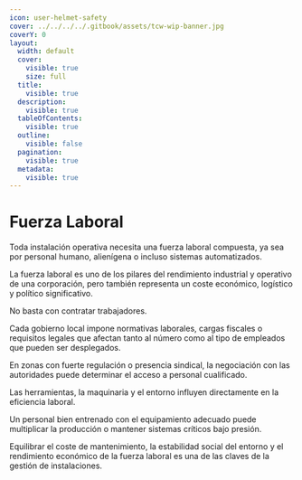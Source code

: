 ```yaml
---
icon: user-helmet-safety
cover: ../../../../.gitbook/assets/tcw-wip-banner.jpg
coverY: 0
layout:
  width: default
  cover:
    visible: true
    size: full
  title:
    visible: true
  description:
    visible: true
  tableOfContents:
    visible: true
  outline:
    visible: false
  pagination:
    visible: true
  metadata:
    visible: true
---
```


# Fuerza Laboral

Toda instalación operativa necesita una fuerza laboral compuesta, ya sea por personal humano, alienígena o incluso sistemas automatizados.

La fuerza laboral es uno de los pilares del rendimiento industrial y operativo de una corporación, pero también representa un coste económico, logístico y político significativo.

No basta con contratar trabajadores.

Cada gobierno local impone normativas laborales, cargas fiscales o requisitos legales que afectan tanto al número como al tipo de empleados que pueden ser desplegados.

En zonas con fuerte regulación o presencia sindical, la negociación con las autoridades puede determinar el acceso a personal cualificado.

Las herramientas, la maquinaria y el entorno influyen directamente en la eficiencia laboral.

Un personal bien entrenado con el equipamiento adecuado puede multiplicar la producción o mantener sistemas críticos bajo presión.

Equilibrar el coste de mantenimiento, la estabilidad social del entorno y el rendimiento económico de la fuerza laboral es una de las claves de la gestión de instalaciones.
